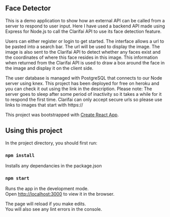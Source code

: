 ## Face Detector
This is a demo application to show how an external API can be called from a server to respond to user input. Here I have used a backend API made using Express for Node.js to call the Clarifai API to use its face detection feature.<br />

Users can either register or login to get started. The interface allows a url to be pasted into a search bar.
The url will be used to display the image. The image is also sent to the Clarifai API to detect whether any faces exist and the coordinates of where this face resides in this image. This information when returned from the Clarifai API is used to draw a box around the face in the image and display it on the client side.<br />

The user database is managed with PostgreSQL that connects to our Node server using knex.
This project has been deployed for free on heroku and you can check it out using the link in the description.
Please note: 
The server goes to sleep after some period of inactivity so it takes a while for it to respond the first time.
Clarifai can only accept secure urls so please use links to images that start with https://

This project was bootstrapped with [Create React App](https://github.com/facebook/create-react-app).

## Using this project

In the project directory, you should first run:

### `npm install`

Installs any dependancies in the package.json <br />

### `npm start`

Runs the app in the development mode.<br />
Open [http://localhost:3000](http://localhost:3000) to view it in the browser.

The page will reload if you make edits.<br />
You will also see any lint errors in the console.
